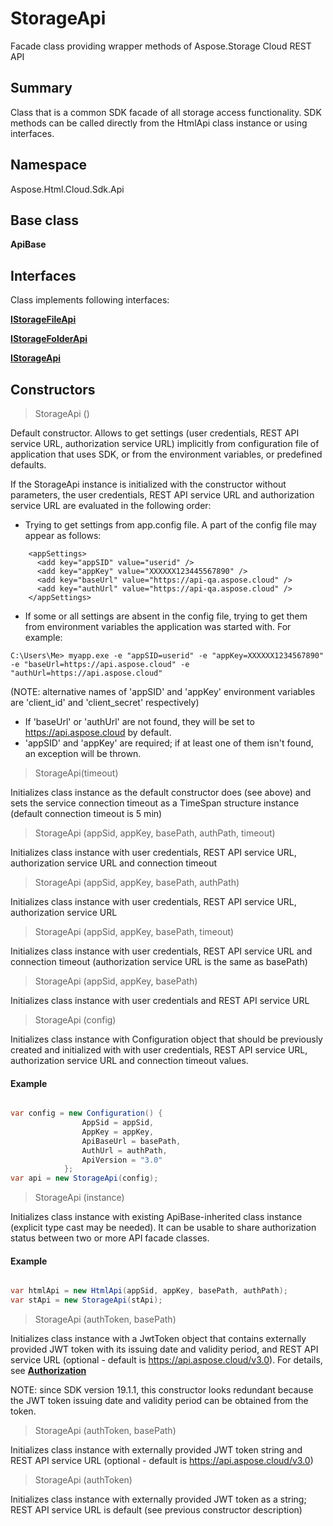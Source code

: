 # StorageApi

Facade class providing wrapper methods of Aspose.Storage Cloud REST API

## Summary

Class that is a common SDK facade of all storage access functionality. 
SDK methods can be called directly from the HtmlApi class instance or using interfaces.

## Namespace 

Aspose.Html.Cloud.Sdk.Api

## Base class

**ApiBase**


## Interfaces

Class implements following interfaces:

[**IStorageFileApi**](IStorageFileApi.md)

[**IStorageFolderApi**](IStorageFolderApi.md)

[**IStorageApi**](IStorageApi.md)

## Constructors

> StorageApi ()

Default constructor. Allows to get settings (user credentials, REST API service URL, authorization service URL) implicitly from configuration file of application that uses SDK, or from the environment variables, or predefined defaults.

If the StorageApi instance is initialized with the constructor without parameters, the user credentials, REST API service URL and authorization service URL are evaluated in the following order:
* Trying to get settings from app.config file. A part of the config file may appear as follows:
```
    <appSettings>
      <add key="appSID" value="userid" />
      <add key="appKey" value="XXXXXX123445567890" />
      <add key="baseUrl" value="https://api-qa.aspose.cloud" />
      <add key="authUrl" value="https://api-qa.aspose.cloud" />
    </appSettings>
```
* If some or all settings are absent in the config file, trying to get them from environment variables the application was started with. For example:
```
C:\Users\Me> myapp.exe -e "appSID=userid" -e "appKey=XXXXXX1234567890" -e "baseUrl=https://api.aspose.cloud" -e "authUrl=https://api.aspose.cloud" 
```
(NOTE: alternative names of 'appSID' and 'appKey' environment variables are 'client_id' and 'client_secret' respectively)
* If 'baseUrl' or 'authUrl' are not found, they will be set to https://api.aspose.cloud by default.
* 'appSID' and 'appKey' are required; if at least one of them isn't found, an exception will be thrown.

> StorageApi(timeout)

Initializes class instance as the default constructor does (see above) and sets the service connection timeout as a TimeSpan structure instance (default connection timeout is 5 min)

> StorageApi (appSid, appKey, basePath, authPath, timeout)

Initializes class instance with user credentials, REST API service URL, authorization service URL and connection timeout

> StorageApi (appSid, appKey, basePath, authPath)

Initializes class instance with user credentials, REST API service URL, authorization service URL

> StorageApi (appSid, appKey, basePath, timeout)

Initializes class instance with user credentials, REST API service URL and connection timeout (authorization service URL is the same as basePath)

> StorageApi (appSid, appKey, basePath)

Initializes class instance with user credentials and REST API service URL

> StorageApi (config)

Initializes class instance with Configuration object that should be previously created and initialized with with user credentials, REST API service URL, authorization service URL and connection timeout values.

#### Example

```csharp

var config = new Configuration() {
                AppSid = appSid,
				AppKey = appKey,
				ApiBaseUrl = basePath,
				AuthUrl = authPath,
				ApiVersion = "3.0"
            };
var api = new StorageApi(config);

```

> StorageApi (instance)

Initializes class instance with existing ApiBase-inherited class instance (explicit type cast may be needed). It can be usable to share authorization status between two or more API facade classes.

#### Example

```csharp

var htmlApi = new HtmlApi(appSid, appKey, basePath, authPath);
var stApi = new StorageApi(stApi);

```


> StorageApi (authToken, basePath)

Initializes class instance with a JwtToken object that contains externally provided JWT token with its issuing date and validity period, and REST API service URL (optional - default is https://api.aspose.cloud/v3.0). For details, see [**Authorization**](Authorization.md)

NOTE: since SDK version 19.1.1, this constructor looks redundant because the JWT token issuing date and validity period can be obtained from the token.


> StorageApi (authToken, basePath)

Initializes class instance with externally provided JWT token string and REST API service URL (optional - default is https://api.aspose.cloud/v3.0)


> StorageApi (authToken)

Initializes class instance with externally provided JWT token as a string; REST API service URL is default (see previous constructor description)


